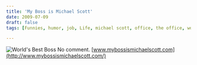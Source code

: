 ```yaml
---
title: 'My Boss is Michael Scott'
date: 2009-07-09
draft: false
tags: [Funnies, humor, job, Life, michael scott, office, the office, work]

---
```


![World's Best Boss](https://chrisenns.com/wp-content/uploads/2009/07/3180900835_80cc93f13e-300x1991.jpg "World's Best Boss") No comment. [www.mybossismichaelscott.com](http://www.mybossismichaelscott.com/)
